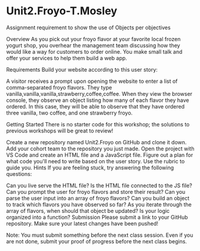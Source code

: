 # Unit2.Froyo-T.Mosley
Assignment requirement to show the use of Objects per objectives

Overview
As you pick out your froyo flavor at your favorite local frozen yogurt shop, you overhear the management team discussing how they would like a way for customers to order online. You make small talk and offer your services to help them build a web app. 

Requirements
Build your website according to this user story:

A visitor receives a prompt upon opening the website to enter a list of comma-separated froyo flavors. They type vanilla,vanilla,vanilla,strawberry,coffee,coffee. When they view the browser console, they observe an object listing how many of each flavor they have ordered. In this case, they will be able to observe that they have ordered three vanilla, two coffee, and one strawberry froyo.

Getting Started
There is no starter code for this workshop; the solutions to previous workshops will be great to review!

Create a new repository named Unit2.Froyo on GitHub and clone it down.
Add your cohort team to the repository you just made.
Open the project with VS Code and create an HTML file and a JavaScript file.
Figure out a plan for what code you'll need to write based on the user story. Use the rubric to guide you.
Hints
If you are feeling stuck, try answering the following questions:

Can you live serve the HTML file?
Is the HTML file connected to the JS file?
Can you prompt the user for froyo flavors and store their result?
Can you parse the user input into an array of froyo flavors?
Can you build an object to track which flavors you have observed so far?
As you iterate through the array of flavors, when should that object be updated?
Is your logic organized into a function?
Submission
Please submit a link to your GitHub repository. Make sure your latest changes have been pushed!

Note: You must submit something before the next class session. Even if you are not done, submit your proof of progress before the next class begins.
